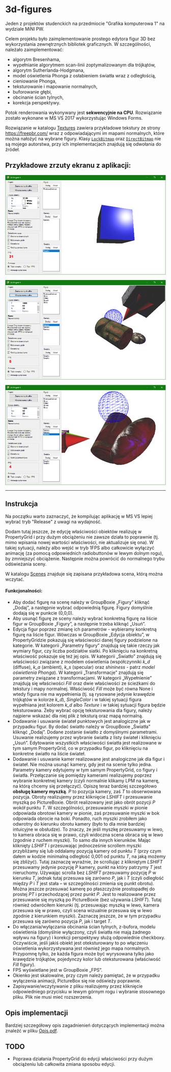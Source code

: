 # 3d-figures
Jeden z projektów studenckich na przedmiocie "Grafika komputerowa 1" na wydziale MiNI PW.

Celem projektu było zaimplementowanie prostego edytora figur 3D bez wykorzystania zewnętrznych bibliotek graficznych.
W szczególności, należało zaimplementować:

- algorytm Bresenhama,
- wypełnianie algorytmem scan-linii zoptymalizowanym dla trójkątów,
- algorytm Sutherlanda-Hodgmana,
- model oświetlenia Phonga z osłabieniem światła wraz z odległością,
- cieniowanie Phonga,
- teksturowanie i mapowanie normalnych,
- buforowanie głębi,
- obcinanie ścian tylnych,
- korekcja perspektywy.

Potok renderowania wykonywany jest **sekwencyjnie na CPU**.
Rozwiązanie zostało wykonane w MS VS 2017 wykorzystując Windows Forms.

Rozwiązanie w katalogu [Textures](GK_Projekt4/Textures) zawiera przykładowe tekstury ze strony <https://freepbr.com/> wraz z odpowiadającymi im mapami normalnych, które można nałożyć na wybrane figury.
Klasy [`LockBitmap`](GK_Projekt4/LockBitmap.cs) oraz [`DirectBitmap`](GK_Projekt4/DirectBitmap.cs) nie są mojego autorstwa, przy ich implementacjach znajdują się odwołania do źródeł.

## Przykładowe zrzuty ekranu z aplikacji:

![Screen1](images/screen1.png)

![Screen2](images/screen2.png)

![Screen3](images/screen3.png)

---

## Instrukcja

Na początku warto zaznaczyć, że kompilując aplikację w MS VS lepiej wybrać tryb "Release" z uwagi na wydajność.

Dodam tutaj jeszcze, że edycję właściwości obiektów realizuję w PropertyGrid i przy dużym obciążeniu nie zawsze działa to poprawnie (tj. mimo wpisania nowej wartości właściwości, nie aktualizuje się ona).
W takiej sytuacji, należy albo wejść w tryb 1FPS albo całkowicie wyłączyć animację (za pomocą odpowiednich radiobuttonów w lewym dolnym rogu), by zmniejszyć obciążenie.
Następnie można powrócić do normalnego trybu odświeżania sceny.

W katalogu [Scenes](GK_Projekt4/Scenes) znajduje się zapisana przykładowa scena, którą można wczytać.

#### Funkcjonalności:

- Aby dodać figurę na scenę należy w GroupBoxie „Figury” kliknąć „Dodaj”, a następnie wybrać odpowiednią figurę. Figury domyślnie dodają się w punkcie (0,0,0).
- Aby usunąć figurę ze sceny należy wybrać konkretną figurę na liście figur w GroupBoxie „Figury”, a następnie trzeba kliknąć „Usuń”.
- Edycja figur poprzez zmianę ich parametrów - wybieramy konkretną figurę na liście figur. Wówczas w GroupBoxie „Edycja obiektu”, w PropertyGridzie pokazują się właściwości danej figury podzielone na kategorie. W kategorii „Parametry figury” znajdują się takie rzeczy jak wymiary figur, czy liczba podziałów siatki. Po kliknięciu na konkretną właściwość pokazuje się też jej opis. W kategorii „Światło” znajdują się właściwości związane z modelem oświetlenia (współczynniki *k_d* (diffuse), *k_a* (ambient), *k_s* (specular) oraz *shininess* - patrz *model oświetlenia Phonga*). W kategorii „Transformacje” znajdują się parametry związane z transformacjami. W kategorii „Wypełnienie” znajdują się właściwości *Fill* oraz dwie właściwości ze ścieżkami do tekstury i mapy normalnej. Właściwość *Fill* może być równa None i wtedy figura nie ma wypełnienia (tj. są rysowane jedynie krawędzie trójkątów w kolorze *k_d*), *SingleColor* i w takiej sytuacji figura wypełniana jest kolorem *k_d* albo *Texture* i w takiej sytuacji figura będzie teksturowana. Żeby wybrać opcję teksturowania dla figury, należy najpierw wskazać dla niej plik z teksturą oraz mapą normalną.
- Dodawanie i usuwanie świateł punktowych jest analogiczne jak w przypadku figur. By dodać światło należy w GroupBoxie „Światła” kliknąć „Dodaj”. Dodane zostanie światło z domyślnymi parametrami. Usuwanie realizujemy przez wybranie światła z listy świateł i kliknięciu „Usuń”. Edytowanie wszystkich właściwości światła jest realizowane w tym samym PropertyGrid, co w przypadku figur, po kliknięciu na konkretne światło na liście świateł.
- Dodawanie i usuwanie kamer realizowane jest analogiczne jak dla figur i świateł. Nie można usunąć kamery, gdy jest na scenie tylko jedna. Parametry kamery edytujemy w tym samym PropertyGrid, co figury i światła. Przełączanie się pomiędzy kamerami realizujemy poprzez wybranie konkretnej kamery (czyli normalnie klikamy LPM na kamerę, na którą chcemy się przełączyć). Opiszę teraz bardziej szczegółowo **obsługę kamery myszką**. *P* to pozycja kamery, zaś *T* to obserwowana pozycja. Obroty realizujemy przez kliknięcie *LSHIFT* i przesuwanie myszką po PictureBoxie. Obrót realizowany jest jako obrót pozycji *P* wokół punktu *T*. W szczególności, przesuwanie myszki w pionie odpowiada obrotowi kamery w pionie, zaś przesuwanie myszki w bok odpowiada obrocie na boki. Ponadto, ruch myszki zrobiłem jako odwrotny do kierunku obrotu kamery (było to dla mnie bardziej intuicyjne w obsłudze). To znaczy, że jeśli myszkę przesuwamy w lewo, to kamera obraca się w prawo, czyli widoczna scena obraca się w lewo (zgodnie z ruchem myszki). To samo dla innych kierunków. Mając kliknięty *LSHIFT* i przesuwając jednocześnie scrollem myszki przybliżamy się lub oddalamy pozycją kamery od punktu *T* (przy czym dałem w kodzie minimalną odległość 0,001 od punktu *T*, na jaką możemy się zbliżyć). Tutaj zaznaczę wyraźnie, że scrollując z klikniętym *LSHIFT* przesuwamy jedynie pozycję *P* kamery, punkt na który patrzymy *T* jest nieruchomy. Używając scrolla bez *LSHIFT* przesuwamy pozycję *P* w kierunku *T*, jednak tutaj przesuwa się zarówno *P*, jak i *T* (czyli odległość między *P* i *T* jest stała – w szczególności zmienia się punkt obrotu). Można jeszcze przesuwać kamerę po płaszczyźnie prostopadłej do prostej *PT* i przechodzącej przez punkt *P*. Jest to realizowane przez przesuwanie się myszką po PictureBoxie (bez używania *LSHIFT*). Tutaj również odwróciłem kierunki (tj. przesuwając myszką w lewo, kamera przesuwa się w prawo, czyli scena wizualnie przesuwa się w lewo zgodnie z kierunkiem myszki). Zaznaczę jeszcze, że w tym przypadku przesuwa się zarówno pozycja *P*, jak i target *T*.
- Do włączania/wyłączania obcinania ścian tylnych, z-bufora, modelu oświetlenia (domyślnie wyłączony, czyli światła nie mają żadnego wpływu na figury) i korekcji perspektywy służą odpowiednie checkboxy. Oczywiście, jeśli jakiś obiekt jest oteksturowany to po włączeniu oświetlenia wykorzystywana jest również jego mapa normalnych. Przypomnę tylko, że każda figura może być wyrysowana tylko jako krawędzie trójkątów, pojedynczy kolor lub oteksturowana (właściwość *Fill* figury).
- FPS wyświetlane jest w GroupBoxie „FPS”.
- Okienko jest skalowalne, przy czym należy pamiętać, że w przypadku wyłączenia animacji, PictureBox się nie odświeży poprawnie.
- Zapisywanie/wczytywanie z pliku realizujemy przez kliknięcie odpowiedniego przycisku w lewym górnym rogu i wybranie stosownego pliku. Plik nie musi mieć rozszerzenia.

## Opis implementacji

Bardziej szczegółowy opis zagadnienień dotyczących implementacji można znaleźć w pliku [Opis.pdf](Opis.pdf).

## TODO

- Poprawa działania PropertyGrid do edycji właściwości przy dużym obciążeniu lub całkowita zmiana sposobu edycji.
